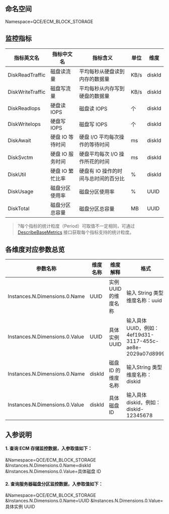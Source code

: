 ## 命名空间

Namespace=QCE/ECM_BLOCK_STORAGE

## 监控指标

| 指标英文名       | 指标中文名     | 指标含义                           | 单位 | 维度   |
| ---------------- | -------------- | ---------------------------------- | ---- | ------ |
| DiskReadTraffic  | 磁盘读流量     | 平均每秒从硬盘读到内存的数据量     | KB/s | diskId |
| DiskWriteTraffic | 磁盘写流量     | 平均每秒从内存写到硬盘的数据量     | KB/s | diskId |
| DiskReadIops     | 硬盘读 IOPS     | 磁盘读 IOPS                         | 个   | diskId |
| DiskWriteIops    | 硬盘写 IOPS     | 磁盘写 IOPS                         | 个   | diskId |
| DiskAwait        | 硬盘 IO 等待时间 | 硬盘 I/O 平均每次操作的等待时间      | ms   | diskId |
| DiskSvctm        | 硬盘 IO 服务时间 | 硬盘平均每次 I/O 操作所花的时间      | ms   | diskId |
| DiskUtil         | 硬盘 IO 繁忙比率 | 硬盘有 IO 操作的时间与总时间的百分比 | %    | diskId |
| DiskUsage        | 磁盘分区使用率 | 磁盘分区使用率                     | %    | UUID   |
| DiskTotal        | 磁盘分区总容量 | 磁盘分区总容量                     | MB   | UUID   |

> ?每个指标的统计粒度（Period）可取值不一定相同，可通过 [DescribeBaseMetrics](https://cloud.tencent.com/document/product/248/30351) 接口获取每个指标支持的统计粒度。

## 各维度对应参数总览

| 参数名称                       | 维度名称 | 维度解释           | 格式                                                      |
| ------------------------------ | -------- | ------------------ | --------------------------------------------------------- |
| Instances.N.Dimensions.0.Name  | UUID     | 实例 UUID 的维度名称 | 输入 String 类型维度名称：uuid                             |
| Instances.N.Dimensions.0.Value | UUID     | 具体实例 UUID       | 输入具体 UUID，例如：4ef19d31-3117-455c-ae8e-2029a07d8999 |
| Instances.N.Dimensions.0.Name  | diskId   | 磁盘 ID 的维度名称   | 输入String 类型维度名称：diskid                           |
| Instances.N.Dimensions.0.Value | diskId   | 具体磁盘 ID         | 输入具体 diskid，例如：diskid-12345678                     |


## 入参说明


#### 1. 查询 ECM 存储监控数据，入参取值如下：
&Namespace=QCE/ECM_BLOCK_STORAGE
&Instances.N.Dimensions.0.Name=diskId
&Instances.N.Dimensions.0.Value=具体磁盘 ID

#### 2. 查询服务器磁盘分区监控数据，入参取值如下：
&Namespace=QCE/ECM_BLOCK_STORAGE
&Instances.N.Dimensions.0.Name=UUID
&Instances.N.Dimensions.0.Value=具体实例 UUID
